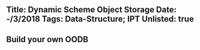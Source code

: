 Title: Dynamic Scheme Object Storage
Date: -/3/2018
Tags: Data-Structure; IPT
Unlisted: true
---
Build your own OODB
---

